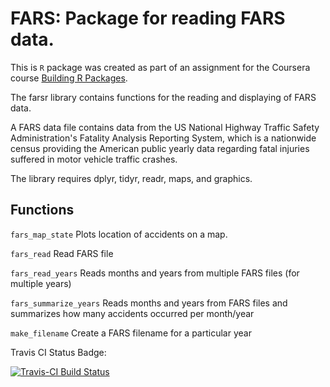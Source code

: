 # FARS: Package for reading FARS data.


This is `R` package was created as part of an assignment for the Coursera course [Building R Packages](https://www.coursera.org/learn/r-packages/home/welcome).

The farsr library contains functions for the reading and displaying of FARS data.

A FARS data file contains data from the US National Highway Traffic Safety Administration's Fatality Analysis Reporting System, which is a nationwide census providing the American public yearly data regarding fatal injuries suffered in motor vehicle traffic crashes.

The library requires dplyr, tidyr, readr, maps, and graphics.


## Functions

`fars_map_state`          Plots location of accidents on a map.

`fars_read`               Read FARS file

`fars_read_years`         Reads months and years from multiple FARS files (for multiple years)

`fars_summarize_years`    Reads months and years from FARS files and summarizes how many accidents occurred per month/year

`make_filename`           Create a FARS filename for a particular year

Travis CI Status Badge:

[![Travis-CI Build Status](https://travis-ci.org/adhager/farsr.svg?branch=master)](https://travis-ci.org/adhager/farsr)
